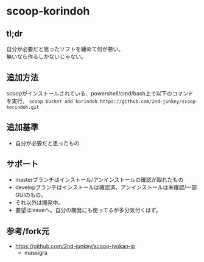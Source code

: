 # scoop-korindoh

## tl;dr
自分が必要だと思ったソフトを纏めて何が悪い。  
無いなら作るしかないじゃない。

## 追加方法
scoopがインストールされている、powershell/cmd/bash上で以下のコマンドを実行。
`scoop bucket add korindoh https://github.com/2nd-junkey/scoop-korindoh.git`

## 追加基準
- 自分が必要だと思ったもの  

## サポート
- masterブランチはインストール/アンインストールの確認が取れたもの
- developブランチはインストールは確認済、アンインストールは未確認/一部GUIのもの。
- それ以外は開発中。
- 要望はissueへ。自分の開発にも使ってるが多分気付くはず。

## 参考/fork元
- https://github.com/2nd-junkey/scoop-iyokan-jp
    - massigra
